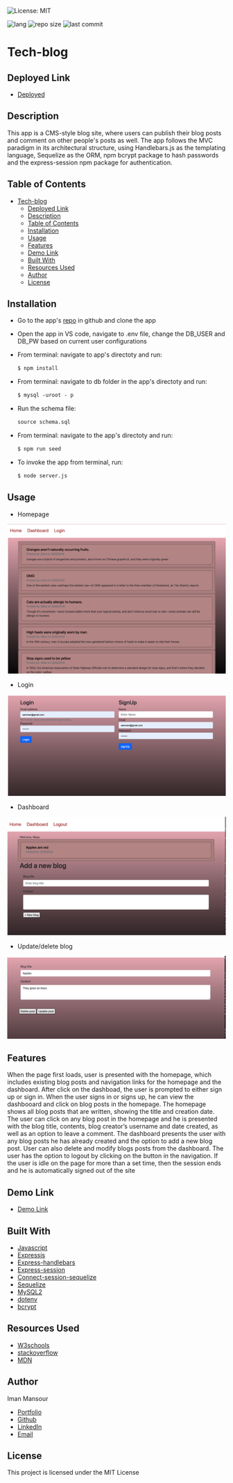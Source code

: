 ![License: MIT](https://img.shields.io/badge/License-MIT-yellow.svg)

![lang](https://img.shields.io/github/languages/top/imanmansour86/tech-blog)
![repo size](https://img.shields.io/github/repo-size/imanmansour86/tech-blog)
![last commit](https://img.shields.io/github/last-commit/imanmansour86/tech-blog)

# Tech-blog

## Deployed Link

- [Deployed](https://quiet-mesa-73726.herokuapp.com/dashboard)

## Description

This app is a CMS-style blog site, where users can publish their blog posts and comment on other people's posts as well. The app follows the MVC paradigm in its architectural structure, using Handlebars.js as the templating language, Sequelize as the ORM, npm bcrypt package to hash passwords and the express-session npm package for authentication.

## Table of Contents

- [Tech-blog](#tech-blog)
  - [Deployed Link](#deployed-link)
  - [Description](#description)
  - [Table of Contents](#table-of-contents)
  - [Installation](#installation)
  - [Usage](#usage)
  - [Features](#features)
  - [Demo Link](#demo-link)
  - [Built With](#built-with)
  - [Resources Used](#resources-used)
  - [Author](#author)
  - [License](#license)

## Installation

- Go to the app's [repo](https://github.com/imanmansour86/tech-blog) in github and clone the app
- Open the app in VS code, navigate to .env file, change the DB_USER and DB_PW based on current user configurations
- From terminal: navigate to app's directoty and run:

  ```md
  $ npm install
  ```

- From terminal: navigate to db folder in the app's directoty and run:

  ```md
  $ mysql -uroot - p
  ```

- Run the schema file:

  ```md
  source schema.sql
  ```

- From terminal: navigate to the app's directoty and run:

  ```md
  $ npm run seed
  ```

- To invoke the app from terminal, run:

  ```md
  $ node server.js
  ```

## Usage

- Homepage

![Homepage](/images/homepage.png)

- Login

![Login](/images/login.png)

- Dashboard

![Dashboard](/images/dashboard.png)

- Update/delete blog

![Update-delete](/images/update.png)

## Features

When the page first loads, user is presented with the homepage, which includes existing blog posts and navigation links for the homepage and the dashboard. After click on the dashboad, the user is prompted to either sign up or sign in. When the user signs in or signs up, he can view the dashbooard and click on blog posts in the homepage. The homepage shows all blog posts that are written, showing the title and creation date. The user can click on any blog post in the homepage and he is presented with the blog title, contents, blog creator’s username and date created, as well as an option to leave a comment. The dashboard presents the user with any blog posts he has already created and the option to add a new blog post. User can also delete and modify blogs posts from the dashboard. The user has the option to logout by clicking on the button in the navigation. If the user is idle on the page for more than a set time, then the session ends and he is automatically signed out of the site

## Demo Link

- [Demo Link](https://watch.screencastify.com/v/kjrArC1r7m6RZ7GdfiC9)

## Built With

- [Javascript](https://developer.mozilla.org/en-US/docs/Web/JavaScript)
- [Expressjs](https://expressjs.com/)
- [Express-handlebars](https://www.npmjs.com/package/express-handlebars)
- [Express-session](https://www.npmjs.com/package/express-session)
- [Connect-session-sequelize](https://www.npmjs.com/package/connect-session-sequelize)
- [Sequelize](https://sequelize.org/)
- [MySQL2](https://www.npmjs.com/package/mysql2)
- [dotenv](https://www.npmjs.com/package/dotenv)
- [bcrypt](https://www.npmjs.com/package/bcrypt)

## Resources Used

- [W3schools](https://www.w3schools.com)
- [stackoverflow](https://stackoverflow.com)
- [MDN](https://developer.mozilla.org/en-US/docs/Web/CSS)

## Author

Iman Mansour

- [Portfolio](https://imanmansour86.github.io/new-portfolio/)
- [Github](https://github.com/imanmansour86)
- [LinkedIn](https://www.linkedin.com/in/iman-mansour-51391515/)
- [Email](mailto:imanmansour86@gmail.com)

## License

This project is licensed under the MIT License
